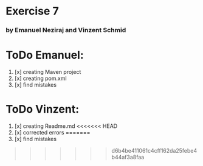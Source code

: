 # Exercise 7
### by Emanuel Neziraj and Vinzent Schmid


# ToDo Emanuel: 

1. [x] creating Maven project
2. [x] creating pom.xml
3. [x] find mistakes

# ToDo Vinzent:

1. [x] creating Readme.md
<<<<<<< HEAD
2. [x] corrected errors
=======
2. [x] find mistakes
>>>>>>> d6b4be411061c4cff162da25febe4b44af3a8faa
